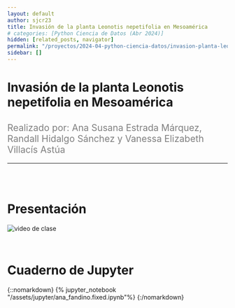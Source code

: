 ```yaml
---
layout: default
author: sjcr23
title: Invasión de la planta Leonotis nepetifolia en Mesoamérica
# categories: [Python Ciencia de Datos (Abr 2024)]
hidden: [related_posts, navigator]
permalink: "/proyectos/2024-04-python-ciencia-datos/invasion-planta-leonotis-nepetifolia-en-mesoamerica.html"
sidebar: []
---
```


# Invasión de la planta Leonotis nepetifolia en Mesoamérica
<h2 style="color: gray; font-weight: normal;">
Realizado por: Ana Susana Estrada Márquez, Randall Hidalgo Sánchez y Vanessa Elizabeth Villacís Astúa
</h2>

---

<br><br>

# Presentación

![video de clase](https://www.youtube.com/watch?v=wXBBjY67hus)

<br>

# Cuaderno de Jupyter

{::nomarkdown}
{% jupyter_notebook "/assets/jupyter/ana_fandino.fixed.ipynb"%}
{:/nomarkdown}